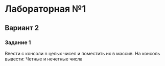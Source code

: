 # Лабораторная №1
## Вариант 2
### Задание 1
Ввести с консоли n целых чисел и поместить их в массив. На консоль вывести: Четные и нечетные числа